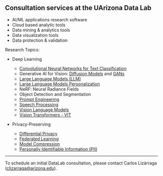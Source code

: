 ## Consultation services at the UArizona Data Lab

- AI/ML applications research software
- Cloud based analytic tools
- Data mining & analytics tools
- Data visualization tools
- Data protection & validation

Research Topics:

- Deep Learning

  - [Convolutional Neural Networks for Text Classification](https://aman.ai/primers/ai/cnns-for-text-classification/)
  - Generative AI for Vision: [Diffusion Models](https://aman.ai/primers/ai/diffusion-models/) and [GANs](https://aman.ai/primers/ai/gans/)
  - [Large Language Models (LLM)](https://aman.ai/primers/ai/LLM/)
  - [Large Language Models Personalization](https://aman.ai/primers/ai/personalize-LLMs/)
  - NeRF: Neural Radiance Fields
  - Object Detection and Segmentation
  - [Prompt Engineering](https://aman.ai/primers/ai/prompt-engineering/)
  - [Speech Processing](https://aman.ai/primers/ai/speech-processing/)
  - [Vision Language Models](https://aman.ai/primers/ai/VLM/)
  - [Vision Transformers - VIT](https://aman.ai/primers/ai/vit/)

- Privacy-Preserving

  - [Differential Privacy](https://aman.ai/primers/ai/differential-privacy/)
  - [Federated Learning](https://aman.ai/primers/ai/federated-learning/)
  - [Model Compression](https://aman.ai/primers/ai/model-compression/)
  - [Personally Identifiable Information (PII)](https://aman.ai/primers/ai/pii/)

***

To schedule an initial DataLab consultation, please contact Carlos Lizárraga (clizarraga@arizona.edu).

